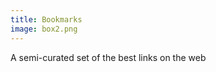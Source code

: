 ```yaml
---
title: Bookmarks
image: box2.png
---
```

A semi-curated set of the best links on the web
<!--more-->
